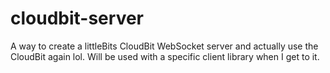 # cloudbit-server
A way to create a littleBits CloudBit WebSocket server and actually use the CloudBit again lol.
Will be used with a specific client library when I get to it.